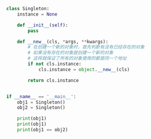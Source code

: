 
<BlogInfo title="26.单例模式" author="白日梦想猿" pv=0 read_times=0 pre_cost_time=0分22秒 category="并发编程" tag_list="['并发编程']" create_time="2022.03.03 17:21:59" update_time="2022.03.05 15:43:48" />

```python
class Singleton:
    instance = None

    def __init__(self):
        pass

    def __new__(cls, *args, **kwargs):
        # 在创建一个新的对象时，首先判断有没有已经存在的对象
        # 如果没有存在的对象就创建一个新的对象
        # 这样就保证了所有的对象使用的都是同一个地址
        if not cls.instance:
            cls.instance = object.__new__(cls)

        return cls.instance


if __name__ == '__main__':
    obj1 = Singleton()
    obj2 = Singleton()

    print(obj1)
    print(obj1)
    print(obj1 == obj2)

```
